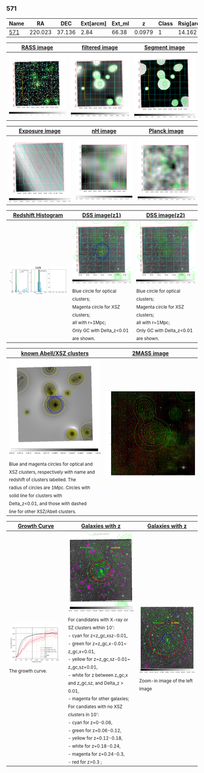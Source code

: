 <div STYLE="page-break-after: always;"></div>

### 571

|Name          |RA          |DEC      | Ext[arcm] | Ext_ml | z    | Class| Rsig[arcmin] | CRsig[c/s] | CR500[c/s] | R500[Mpc] |L500[erg/s]|F500[erg/s/cm^2]| M500[Msun]|Tx[keV]|beta|GC(XSZ,Delta_z<0.01)| GC(OPT,Delta_z<0.01)|GC|alias|
|--------------|------------|------------|---|---|-----------|--------|------|------|----|----|----|----|----|----|----|----|----|----|---|
|[571](script/571.md)     | 220.023       | 37.136       | 2.84    | 66.38   | 0.0979 | 1   | 14.162 |0.202 |0.188 |0.869 |9.214e+43 |3.803e-12 |2.049e+14 |3.437 |0.551 |-, |redMaPPer, |-, |t126|

|[RASS image](../image/571/571_img.pdf)|[filtered image](../image/571/571_fil.pdf)|[Segment image](../image/571/571_seg.pdf)|
|-------------------|--------------------|-------------------|
| <img src="../image/571/571_img.png" width="300">  | <img src="../image/571/571_fil.png" width="300">   | <img src="../image/571/571_seg.png" width="300">  |

|[Exposure image](../image/571/571_mex.pdf)| [nH image](../image/571/571_nh.pdf)| [Planck image](../image/571/571_p.pdf)|
|-------------------|--------------------|-------------------|
|<img src="../image/571/571_mex.png" width="300">   | <img src="../image/571/571_nh.png" width="300">    | <img src="../image/571/571_p.png" width="300"> |

|[Redshift Histogram](../image/571/571_zg.pdf) | [DSS image(z1)](../image/571/571_dss_z1.pdf)      |  [DSS image(z2)](../image/571/571_dss_z2.pdf)    |
|-------------------|--------------------|-------------------|
|<img src="../image/571/571_zg.png" width="300"> |<img src="../image/571/571_dss_z1.png" width="300"> <sub><br>Blue circle for optical clusters; <br>Magenta circle for XSZ clusters; <br>all with r=1Mpc; <br>Only GC with Delta_z<0.01 are shown. </sub>| <img src="../image/571/571_dss_z2.png" width="300"><sub><br>Blue circle for optical clusters; <br>Magenta circle for XSZ clusters; <br>all with r=1Mpc; <br>Only GC with Delta_z<0.01 are shown. </sub> |

|[known Abell/XSZ clusters](../image/571/571_m.pdf) | [2MASS image](../image/571/571_2mass.pdf)      |
|-------------------|-------------------|
|<img src=../image/571/571_m.png width="300"> <sub><br>Blue and magenta circles for optical and <br>XSZ clusters, respectively with name and <br>redshift of clusters labelled. The <br>radius of circles are 1Mpc. Circles with <br>solid line for clusters with <br>Delta_z<0.01, and those with dashed <br>line for other XSZ/Abell clusters.        </sub>|<img src="../image/571/571_2mass.png" width="300">  |

|[Growth Curve](../image/571/571_gca_all.png) |[Galaxies with z](../image/571/571_opt_ned.pdf) |[Galaxies with z](../image/571/571_opt_ned_zoom.pdf) |
|-------------------|-------------------|-------------------|
| <img src="../image/571/571_gca_all.png" width="300"> <sub><br>The growth curve.</sub>| <img src=../image/571/571_opt_ned.png width="300"> <br><sub> For candidates with X-ray or SZ clusters within 10': <br> - cyan for z<z_gc,xsz-0.01, <br> - green for z=z_gc,x-0.01~ z_gc,x+0.01, <br> - yellow for z=z_gc,sz-0.01~ z_gc,sz+0.01, <br> - white for z between z_gc,x and z_gc,sz, and Delta_z > 0.01, <br> - magenta for other galaxies; <br>For candiates with no XSZ clusters in 10': <br> - cyan for z=0-0.06, <br> - green for z=0.06-0.12, <br> - yellow for z=0.12-0.18, <br> - white for z=0.18-0.24, <br> - magenta for z=0.24-0.3, <br> - red for z>0.3 ;  </sub>|<img src=../image/571/571_opt_ned_zoom.png width="300">  <br><sub> Zoom-in image of the left image</sub>|




